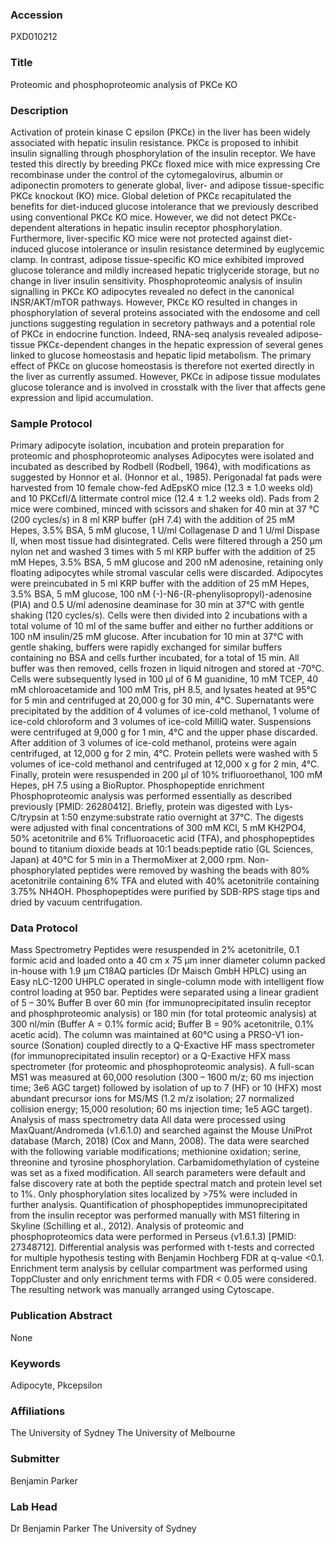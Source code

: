 ### Accession
PXD010212

### Title
Proteomic and phosphoproteomic analysis of PKCe KO

### Description
Activation of protein kinase C epsilon (PKCε) in the liver has been widely associated with hepatic insulin resistance. PKCε is proposed to inhibit insulin signalling through phosphorylation of the insulin receptor. We have tested this directly by breeding PKCε floxed mice with mice expressing Cre recombinase under the control of the cytomegalovirus, albumin or adiponectin promoters to generate global, liver- and adipose tissue-specific PKCε knockout (KO) mice. Global deletion of PKCε recapitulated the benefits for diet-induced glucose intolerance that we previously described using conventional PKCε KO mice. However, we did not detect PKCε-dependent alterations in hepatic insulin receptor phosphorylation. Furthermore, liver-specific KO mice were not protected against diet-induced glucose intolerance or insulin resistance determined by euglycemic clamp. In contrast, adipose tissue-specific KO mice exhibited improved glucose tolerance and mildly increased hepatic triglyceride storage, but no change in liver insulin sensitivity. Phosphoproteomic analysis of insulin signalling in PKCε KO adipocytes revealed no defect in the canonical INSR/AKT/mTOR pathways. However, PKCε KO resulted in changes in phosphorylation of several proteins associated with the endosome and cell junctions suggesting regulation in secretory pathways and a potential role of PKCε in endocrine function. Indeed, RNA-seq analysis revealed adipose-tissue PKCε-dependent changes in the hepatic expression of several genes linked to glucose homeostasis and hepatic lipid metabolism. The primary effect of PKCε on glucose homeostasis is therefore not exerted directly in the liver as currently assumed. However, PKCε in adipose tissue modulates glucose tolerance and is involved in crosstalk with the liver that affects gene expression and lipid accumulation.

### Sample Protocol
Primary adipocyte isolation, incubation and protein preparation for proteomic and phosphoproteomic analyses Adipocytes were isolated and incubated as described by Rodbell (Rodbell, 1964), with modifications as suggested by Honnor et al. (Honnor et al., 1985). Perigonadal fat pads were harvested from 10 female chow-fed AdEpsKO mice (12.3 ± 1.0 weeks old) and 10  PKCεfl/Δ littermate control mice (12.4 ± 1.2 weeks old). Pads from 2 mice were combined, minced with scissors and shaken for 40 min at 37 °C (200 cycles/s) in 8 ml KRP buffer (pH 7.4) with the addition of 25 mM Hepes, 3.5% BSA, 5 mM glucose, 1 U/ml Collagenase D and 1 U/ml Dispase II, when most tissue had disintegrated. Cells were filtered through a 250 µm nylon net and washed 3 times with 5 ml KRP buffer with the addition of 25 mM Hepes, 3.5% BSA, 5 mM glucose and 200 nM adenosine, retaining only floating adipocytes while stromal vascular cells were discarded. Adipocytes were preincubated in 5 ml KRP buffer with the addition of 25 mM Hepes, 3.5% BSA, 5 mM glucose, 100 nM (-)-N6-(R-phenylisopropyl)-adenosine (PIA) and 0.5 U/ml adenosine deaminase for 30 min at 37°C with gentle shaking (120 cycles/s). Cells were then divided into 2 incubations with a total volume of 10 ml of the same buffer and either no further additions or 100 nM insulin/25 mM glucose. After incubation for 10 min at 37°C with gentle shaking, buffers were rapidly exchanged for similar buffers containing no BSA and cells further incubated, for a total of 15 min. All buffer was then removed, cells frozen in liquid nitrogen and stored at -70°C. Cells were subsequently lysed in 100 µl of 6 M guanidine, 10 mM TCEP, 40 mM chloroacetamide and 100 mM Tris, pH 8.5, and lysates heated at 95°C for 5 min and centrifuged at 20,000 g for 30 min, 4°C. Supernatants were precipitated by the addition of 4 volumes of ice-cold methanol, 1 volume of ice-cold chloroform and 3 volumes of ice-cold MilliQ water. Suspensions were centrifuged at 9,000 g for 1 min, 4°C and the upper phase discarded. After addition of 3 volumes of ice-cold methanol, proteins were again centrifuged, at 12,000 g for 2 min, 4°C. Protein pellets were washed with 5 volumes of ice-cold methanol and centrifuged at 12,000 x g for 2 min, 4°C. Finally, protein were resuspended in 200 µl of 10% trifluoroethanol, 100 mM Hepes, pH 7.5 using a BioRuptor.  Phosphopeptide enrichment Phosphoproteomic analysis was performed essentially as described previously [PMID: 26280412]. Briefly, protein was digested with Lys-C/trypsin at 1:50 enzyme:substrate ratio overnight at 37°C. The digests were adjusted with final concentrations of 300 mM KCl, 5 mM KH2PO4, 50% acetonitrile and 6% Trifluoroacetic acid (TFA), and phosphopeptides bound to titanium dioxide beads at 10:1 beads:peptide ratio (GL Sciences, Japan) at 40°C for 5 min in a ThermoMixer at 2,000 rpm. Non-phosphorylated peptides were removed by washing the beads with 80% acetonitrile containing 6% TFA and eluted with 40% acetonitrile containing 3.75% NH4OH. Phosphopeptides were purified by SDB-RPS stage tips and dried by vacuum centrifugation.

### Data Protocol
Mass Spectrometry Peptides were resuspended in 2% acetonitrile, 0.1 formic acid and loaded onto a 40 cm x 75 μm inner diameter column packed in-house with 1.9 μm C18AQ particles (Dr Maisch GmbH HPLC) using an Easy nLC-1200 UHPLC operated in single-column mode with intelligent flow control loading at 950 bar. Peptides were separated using a linear gradient of 5 – 30% Buffer B over 60 min (for immunoprecipitated insulin receptor and phosphproteomic analysis) or 180 min (for total proteomic analysis) at 300 nl/min (Buffer A = 0.1% formic acid; Buffer B = 90% acetonitrile, 0.1% acetic acid). The column was maintained at 60°C using a PRSO-V1 ion-source (Sonation) coupled directly to a Q-Exactive HF mass spectrometer (for immunoprecipitated insulin receptor) or a Q-Exactive HFX mass spectrometer (for proteomic and phosphoproteomic analysis). A full-scan MS1 was measured at 60,000 resolution (300 – 1600 m/z; 60 ms injection time; 3e6 AGC target) followed by isolation of up to 7 (HF) or 10 (HFX) most abundant precursor ions for MS/MS (1.2 m/z isolation; 27 normalized collision energy; 15,000 resolution; 60 ms injection time; 1e5 AGC target).   Analysis of mass spectrometry data All data were processed using MaxQuant/Andromeda (v1.6.1.0) and searched against the Mouse UniProt database (March, 2018) (Cox and Mann, 2008). The data were searched with the following variable modifications; methionine oxidation; serine, threonine and tyrosine phosphorylation. Carbamidomethylation of cysteine was set as a fixed modification. All search parameters were default and false discovery rate at both the peptide spectral match and protein level set to 1%. Only phosphorylation sites localized by >75% were included in further analysis. Quantification of phosphopeptides immunoprecipitated from the insulin receptor was performed manually with MS1 filtering in Skyline (Schilling et al., 2012). Analysis of proteomic and phosphoproteomics data were performed in Perseus (v1.6.1.3) [PMID: 27348712]. Differential analysis was performed with t-tests and corrected for multiple hypothesis testing with Benjamin Hochberg FDR at q-value <0.1. Enrichment term analysis by cellular compartment was performed using ToppCluster and only enrichment terms with FDR < 0.05 were considered. The resulting network was manually arranged using Cytoscape.

### Publication Abstract
None

### Keywords
Adipocyte, Pkcepsilon

### Affiliations
The University of Sydney
The University of Melbourne

### Submitter
Benjamin Parker

### Lab Head
Dr Benjamin Parker
The University of Sydney


